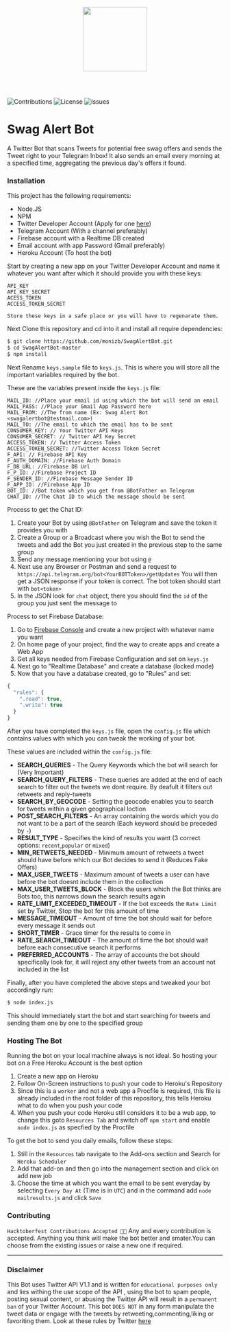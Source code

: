 <p align="center">
<img src="https://firebasestorage.googleapis.com/v0/b/trello-87674.appspot.com/o/Blue%20and%20White%20Gaming%20Logo%20(2).png?alt=media&token=ee2951b0-f07c-47f1-9984-61a41a91de57" width="150"/>
 </p>
 <br>
 <br>
 
 ![Contributions](https://img.shields.io/badge/contributions-welcome-brightgreen.svg)
 ![License](https://img.shields.io/github/license/monizb/SwagAlertBot)
 ![Issues](https://img.shields.io/github/issues/monizb/SwagAlertBot)
 
 # Swag Alert Bot
 A Twitter Bot that scans Tweets for potential free swag offers and sends the Tweet right to your Telegram Inbox! It also sends an email every morning at a specified time, aggregating the previous day's offers it found.
 
 ### Installation
 This project has the following requirements:
 - Node.JS
 - NPM
 - Twitter Developer Account (Apply for one [here](https://developer.twitter.com/en/apply-for-access))
 - Telegram Account (With a channel preferably)
 - Firebase account with a Realtime DB created
 - Email account with app Password (Gmail preferably)
 - Heroku Account (To host the bot)
 
Start by creating a new app on your Twitter Developer Account and name it whatever you want after which it should provide you with these keys:

```
API_KEY
API_KEY_SECRET
ACESS_TOKEN
ACCESS_TOKEN_SECRET
```

`Store these keys in a safe place or you will have to regenarate them.`

Next Clone this repository and cd into it and install all require dependencies:

```sh
$ git clone https://github.com/monizb/SwagAlertBot.git
$ cd SwagAlertBot-master
$ npm install
```

Next Rename `keys.sample` file to `keys.js`. This is where you will store all
the important variables required by the bot.

These are the variables present inside the `keys.js` file:

```
MAIL_ID: //Place your email id using which the bot will send an email
MAIL_PASS: //Place your Gmail App Password here
MAIL_FROM: //The from name (Ex: Swag Alert Bot <swagalertbot@testmail.com>)
MAIL_TO: //The email to which the email has to be sent
CONSUMER_KEY: // Your Twitter API Keys
CONSUMER_SECRET: // Twitter API Key Secret
ACCESS_TOKEN: // Twitter Access Token
ACCESS_TOKEN_SECRET: //Twitter Access Token Secret
F_API: // Firebase API Key
F_AUTH_DOMAIN: //Firebase Auth Domain
F_DB_URL: //Firebase DB Url
F_P_ID: //Firebase Project ID
F_SENDER_ID: //Firebase Message Sender ID
F_APP_ID: //Firebase App ID
BOT_ID: //Bot token which you get from @BotFather on Telegram
CHAT_ID: //The Chat ID to which the message should be sent
```

Process to get the Chat ID:

1. Create your Bot by using `@BotFather` on Telegram and save the token it
   provides you with
2. Create a Group or a Broadcast where you wish the Bot to send the tweets and
   add the Bot you just created in the previous step to the same group
3. Send any message mentioning your bot using `@`
4. Next use any Browser or Postman and send a request to
   `https://api.telegram.org/bot<YourBOTToken>/getUpdates` You will then get a
   JSON response if your token is correct. The bot token should start with
   `bot<token>`
5. In the JSON look for `chat` object, there you should find the `id` of the
   group you just sent the message to

Process to set Firebase Database:

1. Go to [Firebase Console](https://console.firebase.google.com/) and create a
   new project with whatever name you want
2. On home page of your project, find the way to create apps and create a Web
   App
3. Get all keys needed from Firebase Configuration and set on `keys.js`
4. Next go to "Realtime Database" and create a database (locked mode)
5. Now that you have a database created, go to "Rules" and set:

```js
{
  "rules": {
    ".read": true,
    ".write": true
  }
}
```

After you have completed the `keys.js` file, open the `config.js` file which
contains values with which you can tweak the working of your bot.

These values are included within the `config.js` file:

- **SEARCH_QUERIES** - The Query Keywords which the bot will search for (Very
  Important)
- **SEARCH_QUERY_FILTERS** - These queries are added at the end of each search
  to filter out the tweets we dont require. By deafult it filters out retweets
  and reply-tweets
- **SEARCH_BY_GEOCODE** - Setting the geocode enables you to search for tweets
  within a given geographical loction
- **POST_SEARCH_FILTERS** - An array containing the words which you do not want
  to be a part of the search (Each keyword should be preceded by `-`)
- **RESULT_TYPE** - Specifies the kind of results you want (3 correct options:
  `recent`,`popular` or `mixed`)
- **MIN_RETWEETS_NEEDED** - Minimum amount of retweets a tweet should have
  before which our Bot decides to send it (Reduces Fake Offers)
- **MAX_USER_TWEETS** - Maximum amount of tweets a user can have before the bot
  doesnt include them in the collection
- **MAX_USER_TWEETS_BLOCK** - Block the users which the Bot thinks are Bots too,
  this narrows down the search results again
- **RATE_LIMIT_EXCEEDED_TIMEOUT** - If the bot exceeds the `Rate Limit` set by
  Twitter, Stop the bot for this amount of time
- **MESSAGE_TIMEOUT** - Amount of time the bot should wait for before every
  message it sends out
- **SHORT_TIMER** - Grace timer for the results to come in
- **RATE_SEARCH_TIMEOUT** - The amount of time the bot should wait before each
  consecutive search it performs
- **PREFERRED_ACCOUNTS** - The array of accounts the bot should specifically
  look for, it will reject any other tweets from an account not included in the
  list

Finally, after you have completed the above steps and tweaked your bot
accordingly run:

```sh
$ node index.js
```

This should immediately start the bot and start searching for tweets and sending
them one by one to the specified group <br>

### Hosting The Bot

Running the bot on your local machine always is not ideal. So hosting your bot
on a Free Heroku Account is the best option

1. Create a new app on Heroku
2. Follow On-Screen instructions to push your code to Heroku's Repository
3. Since this is a `worker` and not a web app a Procfile is required, this file
   is already included in the root folder of this repository, this tells Heroku
   what to do when you push your code
4. When you push your code Heroku still considers it to be a web app, to change
   this goto `Resources Tab` and switch off `npm start` and enable
   `node index.js` as specfied by the Procfile

To get the bot to send you daily emails, follow these steps:

1. Still in the `Resources` tab navigate to the Add-ons section and Search for
   `Heroku Scheduler`
2. Add that add-on and then go into the management section and click on add new
   job
3. Choose the time at which you want the email to be sent everyday by selecting
   `Every Day At` (Time is in `UTC`) and in the command add
   `node mailresults.js` and click `Save` <br>

### Contributing

`Hacktoberfest Contributions Accepted 🥳🥳` Any and every contribution is
accepted. Anything you think will make the bot better and smater.You can choose
from the existing issues or raise a new one if required.

---

### Disclaimer

This Bot uses Twitter API V1.1 and is written for `educational purposes only`
and lies withing the use scope of the API , using the bot to spam people,
posting sexual content, or abusing the Twitter API will result in a
`permanent ban` of your Twitter Account. This bot `DOES NOT` in any form
manipulate the tweet data or engage with the tweets by
retweeting,commenting,liking or favoriting them. Look at these rules by Twitter
[here](https://help.twitter.com/en/rules-and-policies/platform-manipulation)
